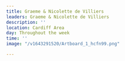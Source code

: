```yaml
---
title: Graeme & Nicolette de Villiers
leaders: Graeme & Nicolette de Villiers
description: ''
location: Cardiff Area
day: Throughout the week
time: ''
image: "/v1643291520/Artboard_1_hcfn99.png"

---
```


